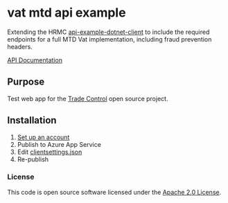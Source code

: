 # vat mtd api example

Extending the HRMC [api-example-dotnet-client](https://github.com/hmrc/api-example-dotnet-client) to include the required endpoints for a full MTD Vat implementation, including fraud prevention headers.

[API Documentation](https://developer.service.hmrc.gov.uk/api-documentation/docs/api/service/vat-api/1.0)

## Purpose

Test web app for the [Trade Control](https://www.tradecontrol.online) open source project. 

## Installation


1. [Set up an account](https://developer.service.hmrc.gov.uk/api-documentation)
2. Publish to Azure App Service 
3. Edit [clientsettings.json](./mtd-client-vat/clientsettings.json)
4. Re-publish 

### License

This code is open source software licensed under the [Apache 2.0 License]("http://www.apache.org/licenses/LICENSE-2.0.html").
